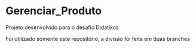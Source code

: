 # Gerenciar_Produto
Projeto desenvolvido para o desafio Didatikos

Foi utilizado somente este repositório, a divisão foi feita em duas branches
